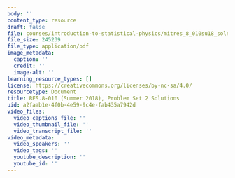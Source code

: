 ```yaml
---
body: ''
content_type: resource
draft: false
file: courses/introduction-to-statistical-physics/mitres_8_010su18_soln2.pdf
file_size: 245239
file_type: application/pdf
image_metadata:
  caption: ''
  credit: ''
  image-alt: ''
learning_resource_types: []
license: https://creativecommons.org/licenses/by-nc-sa/4.0/
resourcetype: Document
title: RES.8-010 (Summer 2018), Problem Set 2 Solutions
uid: a2faab1e-4f0b-4e59-9c4e-fab435a7942d
video_files:
  video_captions_file: ''
  video_thumbnail_file: ''
  video_transcript_file: ''
video_metadata:
  video_speakers: ''
  video_tags: ''
  youtube_description: ''
  youtube_id: ''
---
```

